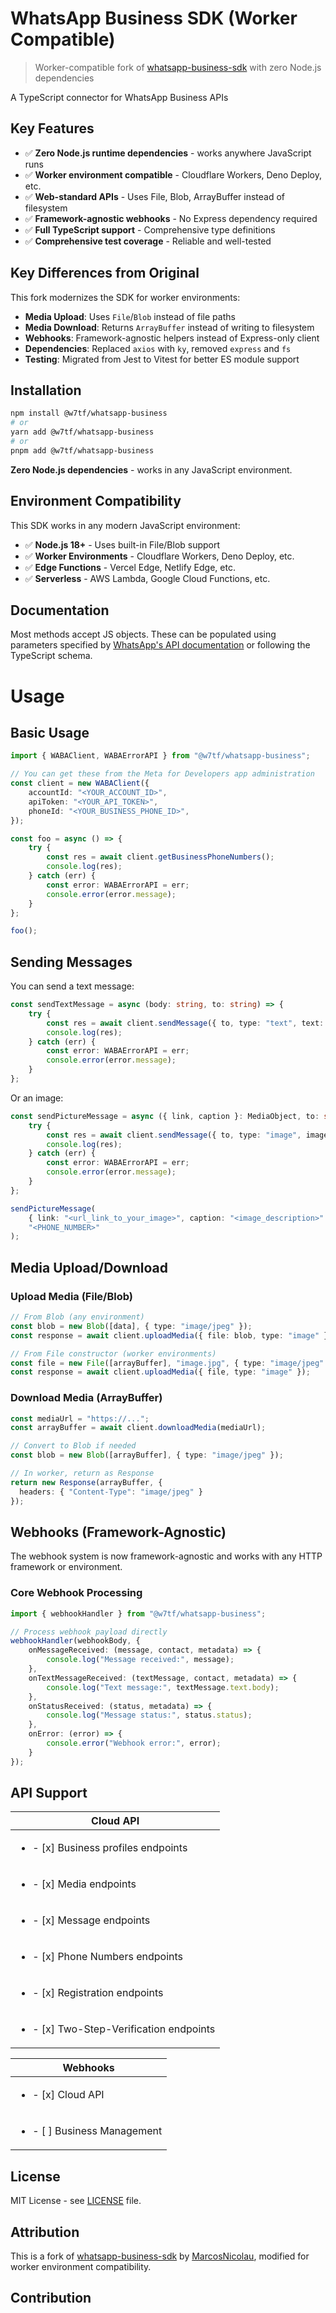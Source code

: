 # WhatsApp Business SDK (Worker Compatible)

> Worker-compatible fork of [whatsapp-business-sdk](https://github.com/MarcosNicolau/whatsapp-business-sdk) with zero Node.js dependencies

A TypeScript connector for WhatsApp Business APIs

## Key Features

- ✅ **Zero Node.js runtime dependencies** - works anywhere JavaScript runs
- ✅ **Worker environment compatible** - Cloudflare Workers, Deno Deploy, etc.
- ✅ **Web-standard APIs** - Uses File, Blob, ArrayBuffer instead of filesystem
- ✅ **Framework-agnostic webhooks** - No Express dependency required
- ✅ **Full TypeScript support** - Comprehensive type definitions
- ✅ **Comprehensive test coverage** - Reliable and well-tested

## Key Differences from Original

This fork modernizes the SDK for worker environments:

- **Media Upload**: Uses `File`/`Blob` instead of file paths
- **Media Download**: Returns `ArrayBuffer` instead of writing to filesystem  
- **Webhooks**: Framework-agnostic helpers instead of Express-only client
- **Dependencies**: Replaced `axios` with `ky`, removed `express` and `fs`
- **Testing**: Migrated from Jest to Vitest for better ES module support

## Installation

```bash
npm install @w7tf/whatsapp-business
# or
yarn add @w7tf/whatsapp-business
# or
pnpm add @w7tf/whatsapp-business
```

**Zero Node.js dependencies** - works in any JavaScript environment.

## Environment Compatibility

This SDK works in any modern JavaScript environment:

- ✅ **Node.js 18+** - Uses built-in File/Blob support  
- ✅ **Worker Environments** - Cloudflare Workers, Deno Deploy, etc.
- ✅ **Edge Functions** - Vercel Edge, Netlify Edge, etc.
- ✅ **Serverless** - AWS Lambda, Google Cloud Functions, etc.

## Documentation

Most methods accept JS objects. These can be populated using parameters specified by [WhatsApp's API documentation](https://developers.facebook.com/docs/whatsapp/cloud-api/overview) or following the TypeScript schema.

# Usage

## Basic Usage

```typescript
import { WABAClient, WABAErrorAPI } from "@w7tf/whatsapp-business";

// You can get these from the Meta for Developers app administration
const client = new WABAClient({
	accountId: "<YOUR_ACCOUNT_ID>",
	apiToken: "<YOUR_API_TOKEN>",
	phoneId: "<YOUR_BUSINESS_PHONE_ID>",
});

const foo = async () => {
	try {
		const res = await client.getBusinessPhoneNumbers();
		console.log(res);
	} catch (err) {
		const error: WABAErrorAPI = err;
		console.error(error.message);
	}
};

foo();
```

## Sending Messages

You can send a text message:

```typescript
const sendTextMessage = async (body: string, to: string) => {
	try {
		const res = await client.sendMessage({ to, type: "text", text: { body } });
		console.log(res);
	} catch (err) {
		const error: WABAErrorAPI = err;
		console.error(error.message);
	}
};
```

Or an image:

```typescript
const sendPictureMessage = async ({ link, caption }: MediaObject, to: string) => {
	try {
		const res = await client.sendMessage({ to, type: "image", image: { link, caption } });
		console.log(res);
	} catch (err) {
		const error: WABAErrorAPI = err;
		console.error(error.message);
	}
};

sendPictureMessage(
	{ link: "<url_link_to_your_image>", caption: "<image_description>" },
	"<PHONE_NUMBER>"
);
```

## Media Upload/Download

### Upload Media (File/Blob)

```typescript
// From Blob (any environment)
const blob = new Blob([data], { type: "image/jpeg" });
const response = await client.uploadMedia({ file: blob, type: "image" });

// From File constructor (worker environments)
const file = new File([arrayBuffer], "image.jpg", { type: "image/jpeg" });
const response = await client.uploadMedia({ file, type: "image" });
```

### Download Media (ArrayBuffer)

```typescript
const mediaUrl = "https://...";
const arrayBuffer = await client.downloadMedia(mediaUrl);

// Convert to Blob if needed
const blob = new Blob([arrayBuffer], { type: "image/jpeg" });

// In worker, return as Response
return new Response(arrayBuffer, {
  headers: { "Content-Type": "image/jpeg" }
});
```

## Webhooks (Framework-Agnostic)

The webhook system is now framework-agnostic and works with any HTTP framework or environment.

### Core Webhook Processing

```typescript
import { webhookHandler } from "@w7tf/whatsapp-business";

// Process webhook payload directly
webhookHandler(webhookBody, {
	onMessageReceived: (message, contact, metadata) => {
		console.log("Message received:", message);
	},
	onTextMessageReceived: (textMessage, contact, metadata) => {
		console.log("Text message:", textMessage.text.body);
	},
	onStatusReceived: (status, metadata) => {
		console.log("Message status:", status.status);
	},
	onError: (error) => {
		console.error("Webhook error:", error);
	}
});
```


## API Support

| Cloud API                                     |
| --------------------------------------------- |
| <ul><li>- [x] Business profiles endpoints     |
| <ul><li>- [x] Media endpoints                 |
| <ul><li>- [x] Message endpoints               |
| <ul><li>- [x] Phone Numbers endpoints         |
| <ul><li>- [x] Registration endpoints          |
| <ul><li>- [x] Two-Step-Verification endpoints |

| Webhooks                          |
| --------------------------------- |
| <ul><li>- [x] Cloud API           |
| <ul><li>- [ ] Business Management |

## License

MIT License - see [LICENSE](LICENSE) file.

## Attribution

This is a fork of [whatsapp-business-sdk](https://github.com/MarcosNicolau/whatsapp-business-sdk) by [MarcosNicolau](https://github.com/MarcosNicolau), modified for worker environment compatibility.

## Contribution
